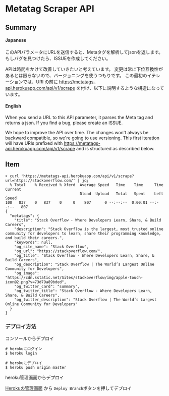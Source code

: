 # Metatag Scraper API


## Summary

#### Japanese
このAPIパラメータにURLを送信すると、Metaタグを解析してjsonを返します。
もしバグを見つけたら、ISSUEを作成してください。

APIは時間をかけて改善していきたいと考えています。
変更は常に下位互換性があるとは限らないので、バージョニングを使うつもりです。
この最初のイテレーションでは、URI の前に https://metatags-api.herokuapp.com/api/v1/scrape を付け、以下に説明するような構造になっています。

#### English
When you send a URL to this API parameter, it parses the Meta tag and returns a json.
If you find a bug, please create an ISSUE.

We hope to improve the API over time.
The changes won't always be backward compatible, so we're going to use versioning.
This first iteration will have URIs prefixed with https://metatags-api.herokuapp.com/api/v1/scrape and is structured as described below.

## Item
```
➤ curl 'https://metatags-api.herokuapp.com/api/v1/scrape?url=https://stackoverflow.com/' | jq;
  % Total    % Received % Xferd  Average Speed   Time    Time     Time  Current
                                 Dload  Upload   Total   Spent    Left  Speed
100   837    0   837    0     0    807      0 --:--:--  0:00:01 --:--:--   807
{
  "metatags": {
    "title": "Stack Overflow - Where Developers Learn, Share, & Build Careers",
    "description": "Stack Overflow is the largest, most trusted online community for developers to learn, share​ ​their programming ​knowledge, and build their careers.",
    "keywords": null,
    "og_site_name": "Stack Overflow",
    "og_url": "https://stackoverflow.com/",
    "og_title": "Stack Overflow - Where Developers Learn, Share, & Build Careers",
    "og_description": "Stack Overflow | The World’s Largest Online Community for Developers",
    "og_image": "https://cdn.sstatic.net/Sites/stackoverflow/img/apple-touch-icon@2.png?v=73d79a89bded",
    "og_twitter_card": "summary",
    "og_twitter_title": "Stack Overflow - Where Developers Learn, Share, & Build Careers",
    "og_twitter_description": "Stack Overflow | The World’s Largest Online Community for Developers"
  }
}
```


### デプロイ方法
コンソールからデプロイ
```
# herokuにログイン
$ heroku login

# herokuにデプロイ
$ heroku push origin master
```

heroku管理画面からデプロイ

[Herokuの管理画面](https://dashboard.heroku.com/apps/metatags-api/deploy/github) から `Deploy Branch`ボタンを押してデプロイ

